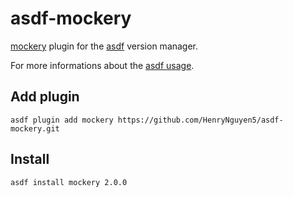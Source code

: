 # asdf-mockery

[mockery](https://github.com/vektra/mockery) plugin for the [asdf](https://github.com/asdf-vm/asdf) version manager.

For more informations about the [asdf usage](https://asdf-vm.com/#/core-commands).

## Add plugin

```
asdf plugin add mockery https://github.com/HenryNguyen5/asdf-mockery.git
```

## Install

```
asdf install mockery 2.0.0
```
